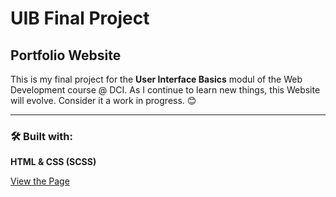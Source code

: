 # UIB Final Project

## Portfolio Website

This is my final project for the **User Interface Basics** modul of the Web Development course @ DCI.
As I continue to learn new things, this Website will evolve. Consider it a work in progress. 😊

---

### 🛠️ Built with:

**HTML & CSS (SCSS)**

[View the Page](https://JFujie.github.io/uib-final-project)
